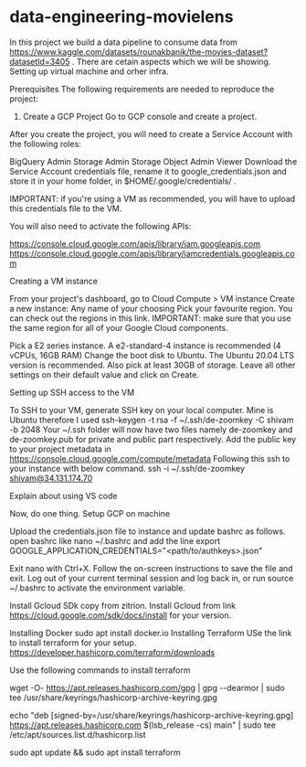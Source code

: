 # data-engineering-movielens
In this project we build a data pipeline to consume data from https://www.kaggle.com/datasets/rounakbanik/the-movies-dataset?datasetId=3405 . There are cetain aspects which we will be showing. 
Setting up virtual machine and orher infra.

Prerequisites
The following requirements are needed to reproduce the project:

1. Create a GCP Project
Go to GCP console and create a project.

After you create the project, you will need to create a Service Account with the following roles:

BigQuery Admin
Storage Admin
Storage Object Admin
Viewer
Download the Service Account credentials file, rename it to google_credentials.json and store it in your home folder, in $HOME/.google/credentials/ .

IMPORTANT: if you're using a VM as recommended, you will have to upload this credentials file to the VM.

You will also need to activate the following APIs:

https://console.cloud.google.com/apis/library/iam.googleapis.com
https://console.cloud.google.com/apis/library/iamcredentials.googleapis.com


Creating a VM instance

From your project's dashboard, go to Cloud Compute > VM instance
Create a new instance:
Any name of your choosing
Pick your favourite region. You can check out the regions in this link.
IMPORTANT: make sure that you use the same region for all of your Google Cloud components.

Pick a E2 series instance. A e2-standard-4 instance is recommended (4 vCPUs, 16GB RAM)
Change the boot disk to Ubuntu. The Ubuntu 20.04 LTS version is recommended. Also pick at least 30GB of storage.
Leave all other settings on their default value and click on Create.

Setting up SSH access to the VM

To SSH to your VM, generate SSH key on your local computer. Mine is Ubuntu therefore I used
ssh-keygen -t rsa -f ~/.ssh/de-zoomkey -C shivam -b 2048
Your ~/.ssh folder will now have two files namely de-zoomkey and de-zoomkey.pub for private and public part respectively. Add the public key to your project metadata in 
https://console.cloud.google.com/compute/metadata 
Following this ssh to your instance with below command.
ssh -i ~/.ssh/de-zoomkey shivam@34.131.174.70


Explain about using VS code

Now, do one thing. 
Setup GCP on machine

Upload the credentials.json file to instance and update bashrc as follows.
open bashrc like nano ~/.bashrc and add the line 
export GOOGLE_APPLICATION_CREDENTIALS="<path/to/authkeys>.json"

Exit nano with Ctrl+X. Follow the on-screen instructions to save the file and exit.
Log out of your current terminal session and log back in, or run source ~/.bashrc to activate the environment variable.

Install Gcloud  SDk copy from zitrion.
Install Gcloud from link https://cloud.google.com/sdk/docs/install for your version. 

Installing Docker 
sudo apt install docker.io
Installing Terraform
USe the link to install terraform for your setup. 
https://developer.hashicorp.com/terraform/downloads

Use the following commands to install terraform 

wget -O- https://apt.releases.hashicorp.com/gpg | gpg --dearmor | sudo tee /usr/share/keyrings/hashicorp-archive-keyring.gpg

echo "deb [signed-by=/usr/share/keyrings/hashicorp-archive-keyring.gpg] https://apt.releases.hashicorp.com $(lsb_release -cs) main" | sudo tee /etc/apt/sources.list.d/hashicorp.list

sudo apt update && sudo apt install terraform


